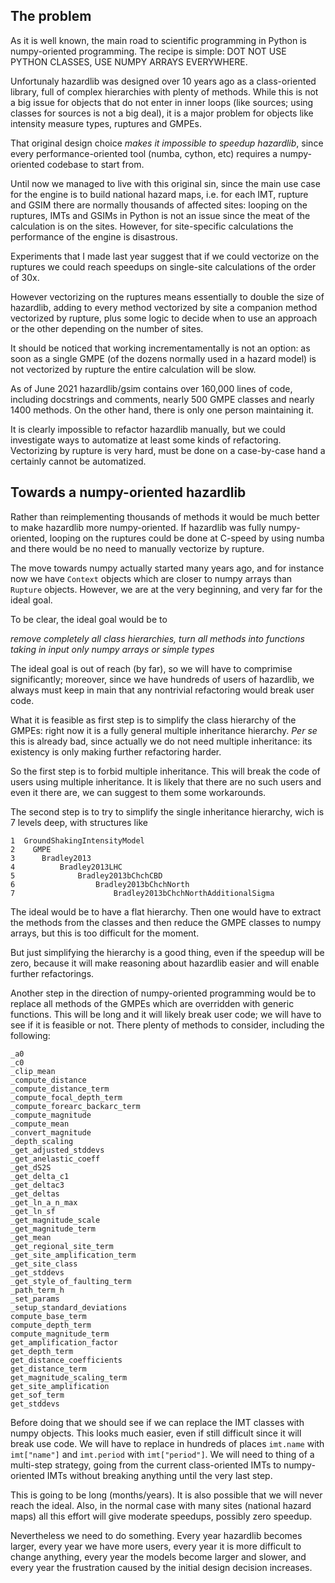 The problem
--------------------------

As it is well known, the main road to scientific programming in Python
is numpy-oriented programming. The recipe is simple: DOT NOT USE
PYTHON CLASSES, USE NUMPY ARRAYS EVERYWHERE.

Unfortunaly hazardlib was designed over 10 years ago as a
class-oriented library, full of complex hierarchies with plenty of
methods. While this is not a big issue for objects that do not enter
in inner loops (like sources; using classes for sources is not a big
deal), it is a major problem for objects like intensity measure types,
ruptures and GMPEs.

That original design choice *makes it impossible to speedup hazardlib*,
since every performance-oriented tool (numba, cython, etc) requires a
numpy-oriented codebase to start from.

Until now we managed to live with this original sin, since the main use
case for the engine is to build national hazard maps, i.e. for each IMT,
rupture and GSIM there are normally thousands of affected sites: looping
on the ruptures, IMTs and GSIMs in Python is not an issue since the meat
of the calculation is on the sites. However, for site-specific calculations
the performance of the engine is disastrous.

Experiments that I made last year suggest that if we could vectorize
on the ruptures we could reach speedups on single-site calculations of
the order of 30x.

However vectorizing on the ruptures means essentially to double the size
of hazardlib, adding to every method vectorized by site a companion method
vectorized by rupture, plus some logic to decide when to use an approach or
the other depending on the number of sites.

It should be noticed that working incrementamentally is not an option:
as soon as a single GMPE (of the dozens normally used in a hazard model)
is not vectorized by rupture the entire calculation will be slow.

As of June 2021 hazardlib/gsim contains over 160,000 lines of code, including
docstrings and comments, nearly 500 GMPE classes and nearly 1400 methods. On
the other hand, there is only one person maintaining it.

It is clearly impossible to refactor hazardlib manually, but we could
investigate ways to automatize at least some kinds of refactoring.
Vectorizing by rupture is very hard, must be done on a case-by-case hand
a certainly cannot be automatized.

Towards a numpy-oriented hazardlib
----------------------------------

Rather than reimplementing thousands of methods it would be much better
to make hazardlib more numpy-oriented. If hazardlib was fully numpy-oriented,
looping on the ruptures could be done at C-speed by using numba and there
would be no need to manually vectorize by rupture.

The move towards numpy actually started many years ago, and for
instance now we have `Context` objects which are closer to numpy
arrays than `Rupture` objects. However, we are at the very beginning,
and very far for the ideal goal.

To be clear, the ideal goal would be to

*remove completely all class hierarchies, turn all methods into functions
taking in input only numpy arrays or simple types*

The ideal goal is out of reach (by far), so we will have to comprimise
significantly; moreover, since we have hundreds of users of hazardlib,
we always must keep in main that any nontrivial refactoring would break
user code.

What it is feasible as first step is to simplify the class hierarchy
of the GMPEs: right now it is a fully general multiple inheritance
hierarchy. *Per se* this is already bad, since actually we do not need
multiple inheritance: its existency is only making further refactoring harder.

So the first step is to forbid multiple inheritance. This will break the
code of users using multiple inheritance. It is likely that there
are no such users and even it there are, we can suggest to them some
workarounds.

The second step is to try to simplify the single inheritance hierarchy,
wich is 7 levels deep, with structures like

```
1  GroundShakingIntensityModel
2    GMPE
3      Bradley2013
4          Bradley2013LHC
5              Bradley2013bChchCBD
6                  Bradley2013bChchNorth
7                      Bradley2013bChchNorthAdditionalSigma
```

The ideal would be to have a flat hierarchy. Then one would have
to extract the methods from the classes and then reduce the GMPE classes
to numpy arrays, but this is too difficult for the moment.

But just simplifying the hierarchy is a good thing, even if the speedup
will be zero, because it will make reasoning about hazardlib easier and
will enable further refactorings.

Another step in the direction of numpy-oriented programming would be to
replace all methods of the GMPEs which are overridden with generic
functions. This will be long and it will likely break user code; we will have
to see if it is feasible or not. There plenty of methods to consider,
including the following:

```
_a0
_c0
_clip_mean
_compute_distance
_compute_distance_term
_compute_focal_depth_term
_compute_forearc_backarc_term
_compute_magnitude
_compute_mean
_convert_magnitude
_depth_scaling
_get_adjusted_stddevs
_get_anelastic_coeff
_get_dS2S
_get_delta_c1
_get_deltac3
_get_deltas
_get_ln_a_n_max
_get_ln_sf
_get_magnitude_scale
_get_magnitude_term
_get_mean
_get_regional_site_term
_get_site_amplification_term
_get_site_class
_get_stddevs
_get_style_of_faulting_term
_path_term_h
_set_params
_setup_standard_deviations
compute_base_term
compute_depth_term
compute_magnitude_term
get_amplification_factor
get_depth_term
get_distance_coefficients
get_distance_term
get_magnitude_scaling_term
get_site_amplification
get_sof_term
get_stddevs
```

Before doing that we should see if we can replace the IMT classes with
numpy objects. This looks much easier, even if still difficult since
it will break use code. We will have to replace in hundreds of places
`imt.name` with `imt["name"]` and `imt.period` with `imt["period"]`.
We will need to thing of a multi-step strategy, going from the current
class-oriented IMTs to numpy-oriented IMTs without breaking anything
until the very last step.

This is going to be long (months/years). It is also possible that we will
never reach the ideal. Also, in the normal case with many sites (national
hazard maps) all this effort will give moderate speedups, possibly zero
speedup.

Nevertheless we need to do something. Every year hazardlib becomes
larger, every year we have more users, every year it is more difficult
to change anything, every year the models become larger and slower,
and every year the frustration caused by the initial design decision
increases.
